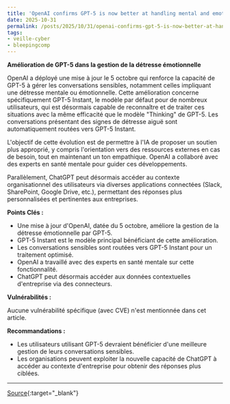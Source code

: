 ```yaml
---
title: 'OpenAI confirms GPT-5 is now better at handling mental and emotional distress'
date: 2025-10-31
permalink: /posts/2025/10/31/openai-confirms-gpt-5-is-now-better-at-handling-mental-and-emotional-distress/
tags:
- veille-cyber
- bleepingcomp
---
```

**Amélioration de GPT-5 dans la gestion de la détresse émotionnelle**

OpenAI a déployé une mise à jour le 5 octobre qui renforce la capacité de GPT-5 à gérer les conversations sensibles, notamment celles impliquant une détresse mentale ou émotionnelle. Cette amélioration concerne spécifiquement GPT-5 Instant, le modèle par défaut pour de nombreux utilisateurs, qui est désormais capable de reconnaître et de traiter ces situations avec la même efficacité que le modèle "Thinking" de GPT-5. Les conversations présentant des signes de détresse aiguë sont automatiquement routées vers GPT-5 Instant.

L'objectif de cette évolution est de permettre à l'IA de proposer un soutien plus approprié, y compris l'orientation vers des ressources externes en cas de besoin, tout en maintenant un ton empathique. OpenAI a collaboré avec des experts en santé mentale pour guider ces développements.

Parallèlement, ChatGPT peut désormais accéder au contexte organisationnel des utilisateurs via diverses applications connectées (Slack, SharePoint, Google Drive, etc.), permettant des réponses plus personnalisées et pertinentes aux entreprises.

**Points Clés :**

*   Une mise à jour d'OpenAI, datée du 5 octobre, améliore la gestion de la détresse émotionnelle par GPT-5.
*   GPT-5 Instant est le modèle principal bénéficiant de cette amélioration.
*   Les conversations sensibles sont routées vers GPT-5 Instant pour un traitement optimisé.
*   OpenAI a travaillé avec des experts en santé mentale sur cette fonctionnalité.
*   ChatGPT peut désormais accéder aux données contextuelles d'entreprise via des connecteurs.

**Vulnérabilités :**

Aucune vulnérabilité spécifique (avec CVE) n'est mentionnée dans cet article.

**Recommandations :**

*   Les utilisateurs utilisant GPT-5 devraient bénéficier d'une meilleure gestion de leurs conversations sensibles.
*   Les organisations peuvent exploiter la nouvelle capacité de ChatGPT à accéder au contexte d'entreprise pour obtenir des réponses plus ciblées.

---
[Source](https://www.bleepingcomputer.com/news/artificial-intelligence/openai-confirms-gpt-5-is-now-better-at-handling-mental-and-emotional-distress/){:target="_blank"}
